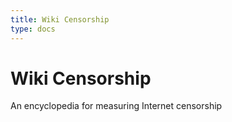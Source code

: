 ```yaml
---
title: Wiki Censorship
type: docs
---
```


# Wiki Censorship
An encyclopedia for measuring Internet censorship